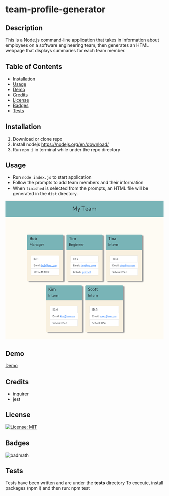 # team-profile-generator

## Description

This is a Node.js command-line application that takes in information about employees on a software engineering team, then generates an HTML webpage that displays summaries for each team member.

## Table of Contents

- [Installation](#installation)
- [Usage](#usage)
- [Demo](#demo)
- [Credits](#credits)
- [License](#license)
- [Badges](#badges)
- [Tests](#tests)


## Installation

1) Download or clone repo
2) Install nodejs https://nodejs.org/en/download/
3) Run `npm i` in terminal while under the repo directory 

## Usage

* Run `node index.js` to start application
* Follow the prompts to add team members and their information
* When `finished` is selected from the prompts, an HTML file will be generated in the `dist` directory.


![screenshot](./assets/screenshot.png)


## Demo
[Demo](https://drive.google.com/file/d/14WOKgPtKrJIgtsavyuAgGH_wHegE-0i2/view?usp=sharing)


## Credits

* inquirer
* jest

## License

[![License: MIT](https://img.shields.io/badge/License-MIT-yellow.svg)](https://opensource.org/licenses/MIT)


## Badges

![badmath](https://img.shields.io/github/languages/top/lernantino/badmath)


## Tests

Tests have been written and are under the __tests__ directory
To execute, install packages (npm i) and then run: npm test  
